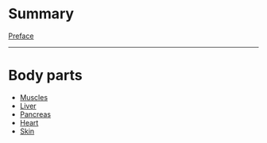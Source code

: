 # Summary

[Preface](./preface.md)

---

# Body parts

- [Muscles]()
- [Liver]()
- [Pancreas]()
- [Heart]()
- [Skin]()
